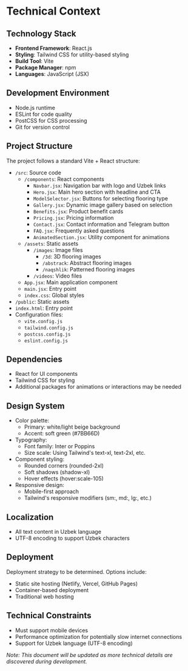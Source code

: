 # Technical Context

## Technology Stack
- **Frontend Framework**: React.js
- **Styling**: Tailwind CSS for utility-based styling
- **Build Tool**: Vite
- **Package Manager**: npm
- **Languages**: JavaScript (JSX)

## Development Environment
- Node.js runtime
- ESLint for code quality
- PostCSS for CSS processing
- Git for version control

## Project Structure
The project follows a standard Vite + React structure:
- `/src`: Source code
  - `/components`: React components
    - `Navbar.jsx`: Navigation bar with logo and Uzbek links
    - `Hero.jsx`: Main hero section with headline and CTA
    - `ModelSelector.jsx`: Buttons for selecting flooring type
    - `Gallery.jsx`: Dynamic image gallery based on selection
    - `Benefits.jsx`: Product benefit cards
    - `Pricing.jsx`: Pricing information
    - `Contact.jsx`: Contact information and Telegram button
    - `FAQ.jsx`: Frequently asked questions
    - `AnimatedSection.jsx`: Utility component for animations
  - `/assets`: Static assets
    - `/images`: Image files
      - `/3d`: 3D flooring images
      - `/abstrack`: Abstract flooring images
      - `/naqshlik`: Patterned flooring images
    - `/videos`: Video files
  - `App.jsx`: Main application component
  - `main.jsx`: Entry point
  - `index.css`: Global styles
- `/public`: Static assets
- `index.html`: Entry point
- Configuration files: 
  - `vite.config.js`
  - `tailwind.config.js`
  - `postcss.config.js`
  - `eslint.config.js`

## Dependencies
- React for UI components
- Tailwind CSS for styling
- Additional packages for animations or interactions may be needed

## Design System
- Color palette:
  - Primary: white/light beige background
  - Accent: soft green (#7BB66D)
- Typography:
  - Font family: Inter or Poppins
  - Size scale: Using Tailwind's text-xl, text-2xl, etc.
- Component styling:
  - Rounded corners (rounded-2xl)
  - Soft shadows (shadow-xl)
  - Hover effects (hover:scale-105)
- Responsive design:
  - Mobile-first approach
  - Tailwind's responsive modifiers (sm:, md:, lg:, etc.)

## Localization
- All text content in Uzbek language
- UTF-8 encoding to support Uzbek characters

## Deployment
Deployment strategy to be determined. Options include:
- Static site hosting (Netlify, Vercel, GitHub Pages)
- Container-based deployment
- Traditional web hosting

## Technical Constraints
- Must support mobile devices
- Performance optimization for potentially slow internet connections
- Support for Uzbek language (UTF-8 encoding)

*Note: This document will be updated as more technical details are discovered during development.* 